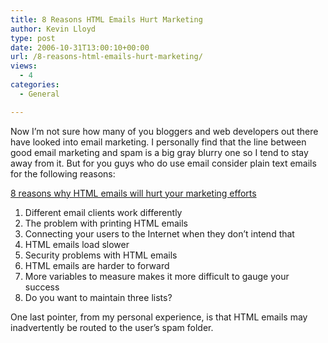 ```yaml
---
title: 8 Reasons HTML Emails Hurt Marketing
author: Kevin Lloyd
type: post
date: 2006-10-31T13:00:10+00:00
url: /8-reasons-html-emails-hurt-marketing/
views:
  - 4
categories:
  - General

---
```

Now I&#8217;m not sure how many of you bloggers and web developers out there have looked into email marketing. I personally find that the line between good email marketing and spam is a big gray blurry one so I tend to stay away from it. But for you guys who do use email consider plain text emails for the following reasons:

[8 reasons why HTML emails will hurt your marketing efforts][1]

  1. Different email clients work differently
  2. The problem with printing HTML emails
  3. Connecting your users to the Internet when they don&#8217;t intend that
  4. HTML emails load slower
  5. Security problems with HTML emails
  6. HTML emails are harder to forward
  7. More variables to measure makes it more difficult to gauge your success
  8. Do you want to maintain three lists?

One last pointer, from my personal experience, is that HTML emails may inadvertently be routed to the user&#8217;s spam folder.

 [1]: http://www.webdevelopernow.net/xhtml/8-reasons-why-html-emails-will-hurt-your-marketing-efforts/